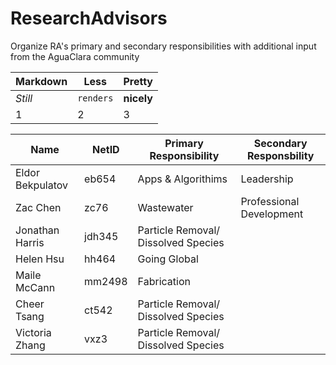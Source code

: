 # ResearchAdvisors
Organize RA's primary and secondary responsibilities with additional input from the AguaClara community

Markdown | Less | Pretty
--- | --- | ---
*Still* | `renders` | **nicely**
1 | 2 | 3

**Name** | **NetID**|**Primary Responsibility**|**Secondary Responsbility**
|---|---|---|---|
Eldor Bekpulatov| eb654|Apps & Algorithims|Leadership
Zac Chen|zc76        |Wastewater|Professional Development
Jonathan Harris|jdh345|Particle Removal/ Dissolved Species
Helen Hsu|hh464|Going Global
Maile McCann|mm2498|Fabrication
Cheer Tsang|ct542|Particle Removal/ Dissolved Species
Victoria Zhang|vxz3|Particle Removal/ Dissolved Species
